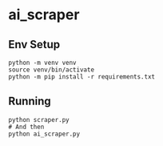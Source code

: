 # ai_scraper

## Env Setup
```
python -m venv venv
source venv/bin/activate
python -m pip install -r requirements.txt
```

## Running
```
python scraper.py
# And then
python ai_scraper.py
```

